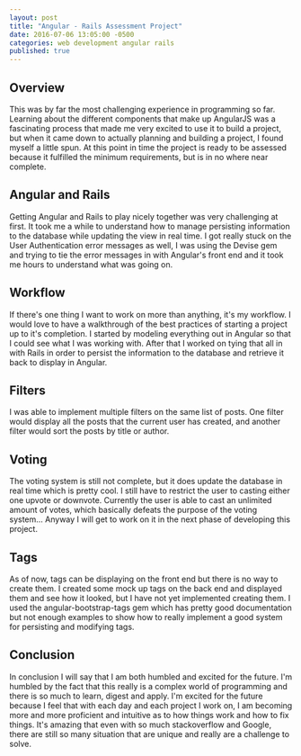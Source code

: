 ```yaml
---
layout: post
title: "Angular - Rails Assessment Project"
date: 2016-07-06 13:05:00 -0500
categories: web development angular rails
published: true
---
```


## Overview
This was by far the most challenging experience in programming so far. Learning about the different components that make up AngularJS was a fascinating process that made me very excited to use it to build a project, but when it came down to actually planning and building a project, I found myself a little spun. At this point in time the project is ready to be assessed because it fulfilled the minimum requirements, but is in no where near complete.

## Angular and Rails
Getting Angular and Rails to play nicely together was very challenging at first. It took me a while to understand how to manage persisting information to the database while updating the view in real time. I got really stuck on the User Authentication error messages as well, I was using the Devise gem and trying to tie the error messages in with Angular's front end and it took me hours to understand what was going on. 

## Workflow
If there's one thing I want to work on more than anything, it's my workflow. I would love to have a walkthrough of the best practices of starting a project up to it's completion. I started by modeling everything out in Angular so that I could see what I was working with. After that I worked on tying that all in with Rails in order to persist the information to the database and retrieve it back to display in Angular. 

## Filters
I was able to implement multiple filters on the same list of posts. One filter would display all the posts that the current user has created, and another filter would sort the posts by title or author.

## Voting
The voting system is still not complete, but it does update the database in real time which is pretty cool. I still have to restrict the user to casting either one upvote or downvote. Currently the user is able to cast an unlimited amount of votes, which basically defeats the purpose of the voting system... Anyway I will get to work on it in the next phase of developing this project.

## Tags
As of now, tags can be displaying on the front end but there is no way to create them. I created some mock up tags on the back end and displayed them and see how it looked, but I have not yet implemented creating them. I used the angular-bootstrap-tags gem which has pretty good documentation but not enough examples to show how to really implement a good system for persisting and modifying tags.

## Conclusion
In conclusion I will say that I am both humbled and excited for the future. I'm humbled by the fact that this really is a complex world of programming and there is so much to learn, digest and apply. I'm excited for the future because I feel that with each day and each project I work on, I am becoming more and more proficient and intuitive as to how things work and how to fix things. It's amazing that even with so much stackoverflow and Google, there are still so many situation that are unique and really are a challenge to solve.

